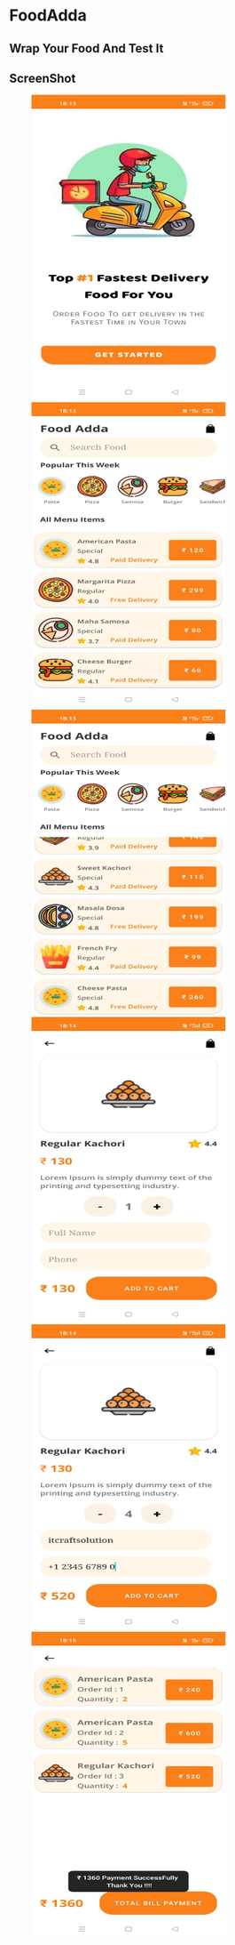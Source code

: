 # FoodAdda

## Wrap Your Food And Test It

## ScreenShot


<img src="https://github.com/IT-Craft-Solution/FoodAdda/blob/master/ScreenShots/image-1.jpeg" height="550" width="350" hspace="40">
<br/>
<img src="https://github.com/IT-Craft-Solution/FoodAdda/blob/master/ScreenShots/image-2.jpeg" height="550" width="350" hspace="40">
<br/>
<img src="https://github.com/IT-Craft-Solution/FoodAdda/blob/master/ScreenShots/image-3.jpeg" height="550" width="350" hspace="40">
<br/>
<img src="https://github.com/IT-Craft-Solution/FoodAdda/blob/master/ScreenShots/image-4.jpeg" height="550" width="350" hspace="40">
<br/>
<img src="https://github.com/IT-Craft-Solution/FoodAdda/blob/master/ScreenShots/image-5.jpeg" height="550" width="350" hspace="40">
<br/>
<img src="https://github.com/IT-Craft-Solution/FoodAdda/blob/master/ScreenShots/image-6.jpeg" height="550" width="350" hspace="40">


